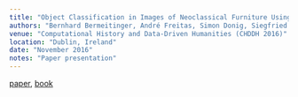 ```yaml
---
title: "Object Classification in Images of Neoclassical Furniture Using Deep Learning"
authors: "Bernhard Bermeitinger, André Freitas, Simon Donig, Siegfried Handschuh" 
venue: "Computational History and Data-Driven Humanities (CHDDH 2016)"
location: "Dublin, Ireland"
date: "November 2016"
notes: "Paper presentation"
---
```

[paper](https://link.springer.com/chapter/10.1007/978-3-319-46224-0_10), 
[book](https://link.springer.com/book/10.1007/978-3-319-46224-0)